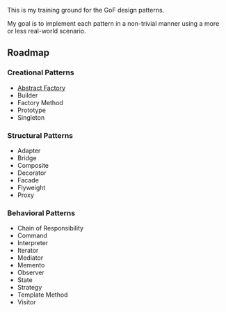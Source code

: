 This is my training ground for the GoF design patterns. 

My goal is to implement each pattern in a non-trivial manner using a more or less real-world scenario.

## Roadmap

### Creational Patterns

* [Abstract Factory](https://github.com/mandlm/DesignPatterns/tree/master/Abstract%20Factory/HouseFactory)
* Builder
* Factory Method
* Prototype
* Singleton

### Structural Patterns

* Adapter
* Bridge
* Composite
* Decorator
* Facade
* Flyweight
* Proxy

### Behavioral Patterns

* Chain of Responsibility
* Command
* Interpreter
* Iterator
* Mediator
* Memento
* Observer
* State
* Strategy
* Template Method
* Visitor
